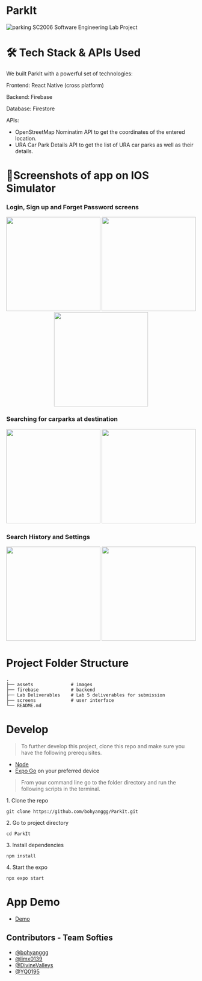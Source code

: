 # ParkIt 
![parking](./assets/images/ParkItlogo.png)     SC2006 Software Engineering Lab Project

# 🛠️ Tech Stack & APIs Used
We built ParkIt with a powerful set of technologies:

Frontend: React Native (cross platform)

Backend: Firebase

Database: Firestore

APIs: 
- OpenStreetMap Nominatim API to get the coordinates of the entered location.
- URA Car Park Details API to get the list of URA car parks as well as their details.

# 🌟Screenshots of app on IOS Simulator

### Login, Sign up and Forget Password screens

<p align="middle">
  <img src='./assets/screenshots/login.png' width='250px'>
  <img src='./assets/screenshots/sign_up.png' width='250px'>
  <img src='./assets/screenshots/forget_pwd.png' width='250px'>
</p>

### Searching for carparks at destination

<p align="middle">
  <img src='./assets/screenshots/own_location.png' width='250px'>
  <img src='./assets/screenshots/search_screen.png' width='250px'>
</p>

### Search History and Settings

<p align="middle">
  <img src='./assets/screenshots/search_history.png' width='250px'>
  <img src='./assets/screenshots/setting_screen.png' width='250px'>
</p>

# Project Folder Structure

```terminal
.
├── assets              # images
├── firebase            # backend
├── Lab Deliverables    # Lab 5 deliverables for submission
├── screens             # user interface
└── README.md
```

# Develop

> To further develop this project, clone this repo and make sure you have the following prerequisites.

- [Node](https://nodejs.org/en/download/)
- [Expo Go](https://expo.dev/client) on your preferred device

> From your command line go to the folder directory and run the following scripts in the terminal.

1\. Clone the repo

```terminal
git clone https://github.com/bohyanggg/ParkIt.git
```

2\. Go to project directory

```terminal
cd ParkIt
```

3\. Install dependencies

```terminal
npm install
```

4\. Start the expo

```terminal
npx expo start
```

# App Demo

- [Demo](https://youtu.be/5hKf5ObB2pQ)


## Contributors - Team Softies

- [@bohyanggg](https://github.com/bohyanggg)
- [@limx0139](https://github.com/limx0139)
- [@DivineValleys](https://github.com/DivineValleys)
- [@YQ0195](https://github.com/YQ0195)

